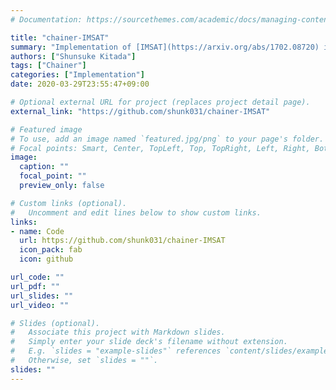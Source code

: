 ```yaml
---
# Documentation: https://sourcethemes.com/academic/docs/managing-content/

title: "chainer-IMSAT"
summary: "Implementation of [IMSAT](https://arxiv.org/abs/1702.08720) in Chainer."
authors: ["Shunsuke Kitada"]
tags: ["Chainer"]
categories: ["Implementation"]
date: 2020-03-29T23:55:47+09:00

# Optional external URL for project (replaces project detail page).
external_link: "https://github.com/shunk031/chainer-IMSAT"

# Featured image
# To use, add an image named `featured.jpg/png` to your page's folder.
# Focal points: Smart, Center, TopLeft, Top, TopRight, Left, Right, BottomLeft, Bottom, BottomRight.
image:
  caption: ""
  focal_point: ""
  preview_only: false

# Custom links (optional).
#   Uncomment and edit lines below to show custom links.
links:
- name: Code
  url: https://github.com/shunk031/chainer-IMSAT
  icon_pack: fab
  icon: github

url_code: ""
url_pdf: ""
url_slides: ""
url_video: ""

# Slides (optional).
#   Associate this project with Markdown slides.
#   Simply enter your slide deck's filename without extension.
#   E.g. `slides = "example-slides"` references `content/slides/example-slides.md`.
#   Otherwise, set `slides = ""`.
slides: ""
---
```

